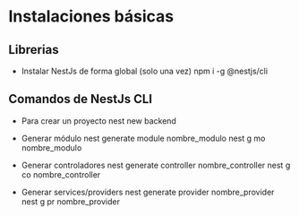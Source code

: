 # Instalaciones básicas

## Librerias

- Instalar NestJs de forma global (solo una vez)
  npm i -g @nestjs/cli

## Comandos de NestJs CLI

- Para crear un proyecto
  nest new backend

- Generar módulo
  nest generate module nombre_modulo
  nest g mo nombre_modulo

- Generar controladores
  nest generate controller nombre_controller
  nest g co nombre_controller

- Generar services/providers
  nest generate provider nombre_provider
  nest g pr nombre_provider
